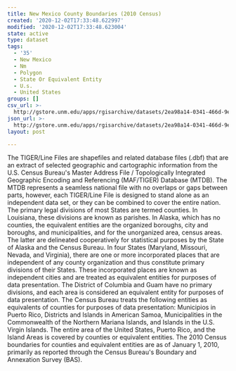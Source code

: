 ```yaml
---
title: New Mexico County Boundaries (2010 Census)
created: '2020-12-02T17:33:48.622997'
modified: '2020-12-02T17:33:48.623004'
state: active
type: dataset
tags:
  - '35'
  - New Mexico
  - Nm
  - Polygon
  - State Or Equivalent Entity
  - U.s.
  - United States
groups: []
csv_url: >-
  http://gstore.unm.edu/apps/rgisarchive/datasets/2ea98a14-0341-466d-9ef8-b61bbfc41c4a/tl_2010_35_county10.derived.csv
json_url: >-
  http://gstore.unm.edu/apps/rgisarchive/datasets/2ea98a14-0341-466d-9ef8-b61bbfc41c4a/tl_2010_35_county10.derived.json
layout: post

---
```

The TIGER/Line Files are shapefiles and related database files (.dbf) that are an extract of selected geographic and cartographic information from the U.S. Census Bureau's Master Address File / Topologically Integrated Geographic Encoding and Referencing (MAF/TIGER) Database (MTDB).  The MTDB represents a seamless national file with no overlaps or gaps between parts, however, each TIGER/Line File is designed to stand alone as an independent data set, or they can be combined to cover the entire nation.  The primary legal divisions of most States are termed counties.  In Louisiana, these divisions are known as parishes.  In Alaska, which has no counties, the equivalent entities are the organized boroughs, city and boroughs, and municipalities, and for the unorganized area, census areas.  The latter are delineated cooperatively for statistical purposes by the State of Alaska and the Census Bureau.  In four States (Maryland, Missouri, Nevada, and Virginia), there are one or more incorporated places that are independent of any county organization and thus constitute primary divisions of their States.  These incorporated places are known as independent cities and are treated as equivalent entities for purposes of data presentation.  The District of Columbia and Guam have no primary divisions, and each area is considered an equivalent entity for purposes of data presentation.  The Census Bureau treats the following entities as equivalents of counties for purposes of data presentation: Municipios in Puerto Rico, Districts and Islands in American Samoa, Municipalities in the Commonwealth of the Northern Mariana Islands, and Islands in the U.S. Virgin Islands.  The entire area of the United States, Puerto Rico, and the Island Areas is covered by counties or equivalent entities.  The 2010 Census boundaries for counties and equivalent entities are as of January 1, 2010, primarily as reported through the Census Bureau's Boundary and Annexation Survey (BAS).  

